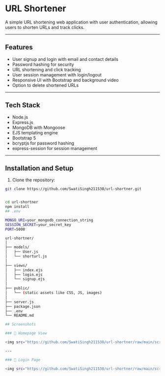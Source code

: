 # URL Shortener

A simple URL shortening web application with user authentication, allowing users to shorten URLs and track clicks.

---

## Features

- User signup and login with email and contact details
- Password hashing for security
- URL shortening and click tracking
- User session management with login/logout
- Responsive UI with Bootstrap and background video
- Option to delete shortened URLs

---

## Tech Stack

- Node.js
- Express.js
- MongoDB with Mongoose
- EJS templating engine
- Bootstrap 5
- bcryptjs for password hashing
- express-session for session management

---

## Installation and Setup

1. Clone the repository:

```bash
git clone https://github.com/SwatiSingh211530/url-shortner.git


cd url-shortner
npm install
## .env

MONGO_URI=your_mongodb_connection_string
SESSION_SECRET=your_secret_key
PORT=5000

url-shortner/
│
├── models/
│   ├── User.js
│   └── shorturl.js
│
├── views/
│   ├── index.ejs
│   ├── login.ejs
│   └── signup.ejs
│
├── public/
│   └── (static assets like CSS, JS, images)
│
├── server.js
├── package.json
├── .env
└── README.md

## Screenshots

### 🔹 Homepage View

<img src="https://github.com/SwatiSingh211530/url-shortner/raw/main/screen_short/homepage.png" alt="Homepage" width="600"/>

---

### 🔹 Login Page

<img src="https://github.com/SwatiSingh211530/url-shortner/raw/main/screen_short/loginpage.png" alt="Login Page" width="600"/>



